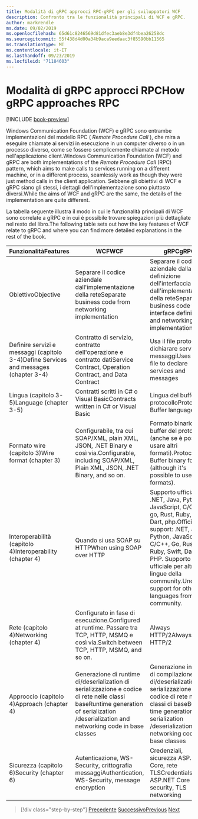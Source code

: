 ```yaml
---
title: Modalità di gRPC approcci RPC-gRPC per gli sviluppatori WCF
description: Confronto tra le funzionalità principali di WCF e gRPC.
author: markrendle
ms.date: 09/02/2019
ms.openlocfilehash: 65d61c8246569d81dfec3aeb8e3df4bea26258dc
ms.sourcegitcommit: 55f438d4d00a34b9aca9eedaac3f85590bb11565
ms.translationtype: MT
ms.contentlocale: it-IT
ms.lasthandoff: 09/23/2019
ms.locfileid: "71184603"
---
```

# <a name="how-grpc-approaches-rpc"></a><span data-ttu-id="eb0b6-103">Modalità di gRPC approcci RPC</span><span class="sxs-lookup"><span data-stu-id="eb0b6-103">How gRPC approaches RPC</span></span>

[!INCLUDE [book-preview](../../../includes/book-preview.md)]

<span data-ttu-id="eb0b6-104">Windows Communication Foundation (WCF) e gRPC sono entrambe implementazioni del modello RPC ( *Remote Procedure Call* ), che mira a eseguire chiamate ai servizi in esecuzione in un computer diverso o in un processo diverso, come se fossero semplicemente chiamate al metodo nell'applicazione client.</span><span class="sxs-lookup"><span data-stu-id="eb0b6-104">Windows Communication Foundation (WCF) and gRPC are both implementations of the *Remote Procedure Call* (RPC) pattern, which aims to make calls to services running on a different machine, or in a different process, seamlessly work as though they were just method calls in the client application.</span></span> <span data-ttu-id="eb0b6-105">Sebbene gli obiettivi di WCF e gRPC siano gli stessi, i dettagli dell'implementazione sono piuttosto diversi.</span><span class="sxs-lookup"><span data-stu-id="eb0b6-105">While the aims of WCF and gRPC are the same, the details of the implementation are quite different.</span></span>

<span data-ttu-id="eb0b6-106">La tabella seguente illustra il modo in cui le funzionalità principali di WCF sono correlate a gRPC e in cui è possibile trovare spiegazioni più dettagliate nel resto del libro.</span><span class="sxs-lookup"><span data-stu-id="eb0b6-106">The following table sets out how the key features of WCF relate to gRPC and where you can find more detailed explanations in the rest of the book.</span></span>

| <span data-ttu-id="eb0b6-107">Funzionalità</span><span class="sxs-lookup"><span data-stu-id="eb0b6-107">Features</span></span> | <span data-ttu-id="eb0b6-108">WCF</span><span class="sxs-lookup"><span data-stu-id="eb0b6-108">WCF</span></span> | <span data-ttu-id="eb0b6-109">gRPC</span><span class="sxs-lookup"><span data-stu-id="eb0b6-109">gRPC</span></span> |
| -------- | --- | ---- |
| <span data-ttu-id="eb0b6-110">Obiettivo</span><span class="sxs-lookup"><span data-stu-id="eb0b6-110">Objective</span></span> | <span data-ttu-id="eb0b6-111">Separare il codice aziendale dall'implementazione della rete</span><span class="sxs-lookup"><span data-stu-id="eb0b6-111">Separate business code from networking implementation</span></span> | <span data-ttu-id="eb0b6-112">Separare il codice aziendale dalla definizione dell'interfaccia e dall'implementazione della rete</span><span class="sxs-lookup"><span data-stu-id="eb0b6-112">Separate business code from interface definition and networking implementation</span></span> |
| <span data-ttu-id="eb0b6-113">Definire servizi e messaggi (capitolo 3-4)</span><span class="sxs-lookup"><span data-stu-id="eb0b6-113">Define Services and messages (chapter 3-4)</span></span>  | <span data-ttu-id="eb0b6-114">Contratto di servizio, contratto dell'operazione e contratto dati</span><span class="sxs-lookup"><span data-stu-id="eb0b6-114">Service Contract, Operation Contract, and Data Contract</span></span> | <span data-ttu-id="eb0b6-115">Usa il file proto per dichiarare servizi e messaggi</span><span class="sxs-lookup"><span data-stu-id="eb0b6-115">Uses proto file to declare services and messages</span></span> |
| <span data-ttu-id="eb0b6-116">Lingua (capitolo 3-5)</span><span class="sxs-lookup"><span data-stu-id="eb0b6-116">Language (chapter 3-5)</span></span> | <span data-ttu-id="eb0b6-117">Contratti scritti in C# o Visual Basic</span><span class="sxs-lookup"><span data-stu-id="eb0b6-117">Contracts written in C# or Visual Basic</span></span> | <span data-ttu-id="eb0b6-118">Lingua del buffer del protocollo</span><span class="sxs-lookup"><span data-stu-id="eb0b6-118">Protocol Buffer language</span></span> |
| <span data-ttu-id="eb0b6-119">Formato wire (capitolo 3)</span><span class="sxs-lookup"><span data-stu-id="eb0b6-119">Wire format (chapter 3)</span></span> | <span data-ttu-id="eb0b6-120">Configurabile, tra cui SOAP/XML, plain XML, JSON, .NET Binary e così via.</span><span class="sxs-lookup"><span data-stu-id="eb0b6-120">Configurable, including SOAP/XML, Plain XML, JSON, .NET Binary, and so on.</span></span> | <span data-ttu-id="eb0b6-121">Formato binario del buffer del protocollo (anche se è possibile usare altri formati).</span><span class="sxs-lookup"><span data-stu-id="eb0b6-121">Protocol Buffer binary format (although it's possible to use other formats).</span></span>
| <span data-ttu-id="eb0b6-122">Interoperabilità (capitolo 4)</span><span class="sxs-lookup"><span data-stu-id="eb0b6-122">Interoperability (chapter 4)</span></span> | <span data-ttu-id="eb0b6-123">Quando si usa SOAP su HTTP</span><span class="sxs-lookup"><span data-stu-id="eb0b6-123">When using SOAP over HTTP</span></span> | <span data-ttu-id="eb0b6-124">Supporto ufficiale: .NET, Java, Python, JavaScript, C/C++, go, Rust, Ruby, Swift, Dart, php.</span><span class="sxs-lookup"><span data-stu-id="eb0b6-124">Official support: .NET, Java, Python, JavaScript, C/C++, Go, Rust, Ruby, Swift, Dart, PHP.</span></span> <span data-ttu-id="eb0b6-125">Supporto non ufficiale per altre lingue della community.</span><span class="sxs-lookup"><span data-stu-id="eb0b6-125">Unofficial support for other languages from the community.</span></span> |
| <span data-ttu-id="eb0b6-126">Rete (capitolo 4)</span><span class="sxs-lookup"><span data-stu-id="eb0b6-126">Networking (chapter 4)</span></span> | <span data-ttu-id="eb0b6-127">Configurato in fase di esecuzione.</span><span class="sxs-lookup"><span data-stu-id="eb0b6-127">Configured at runtime.</span></span> <span data-ttu-id="eb0b6-128">Passare tra TCP, HTTP, MSMQ e così via.</span><span class="sxs-lookup"><span data-stu-id="eb0b6-128">Switch between TCP, HTTP, MSMQ, and so on.</span></span> | <span data-ttu-id="eb0b6-129">Always HTTP/2</span><span class="sxs-lookup"><span data-stu-id="eb0b6-129">Always HTTP/2</span></span> |
| <span data-ttu-id="eb0b6-130">Approccio (capitolo 4)</span><span class="sxs-lookup"><span data-stu-id="eb0b6-130">Approach (chapter 4)</span></span> | <span data-ttu-id="eb0b6-131">Generazione di runtime di/deserialization di serializzazione e codice di rete nelle classi base</span><span class="sxs-lookup"><span data-stu-id="eb0b6-131">Runtime generation of serialization /deserialization and networking code in base classes</span></span> | <span data-ttu-id="eb0b6-132">Generazione in fase di compilazione di/deserialization di serializzazione e codice di rete nelle classi di base</span><span class="sxs-lookup"><span data-stu-id="eb0b6-132">Build-time generation of serialization /deserialization and networking code in base classes</span></span> |
| <span data-ttu-id="eb0b6-133">Sicurezza (capitolo 6)</span><span class="sxs-lookup"><span data-stu-id="eb0b6-133">Security (chapter 6)</span></span> | <span data-ttu-id="eb0b6-134">Autenticazione, WS-Security, crittografia messaggi</span><span class="sxs-lookup"><span data-stu-id="eb0b6-134">Authentication, WS-Security, message encryption</span></span> | <span data-ttu-id="eb0b6-135">Credenziali, sicurezza ASP.NET Core, rete TLS</span><span class="sxs-lookup"><span data-stu-id="eb0b6-135">Credentials, ASP.NET Core security, TLS networking</span></span> |

>[!div class="step-by-step"]
><span data-ttu-id="eb0b6-136">[Precedente](grpc-overview.md)
>[Successivo](interface-definition-language.md)</span><span class="sxs-lookup"><span data-stu-id="eb0b6-136">[Previous](grpc-overview.md)
[Next](interface-definition-language.md)</span></span>

